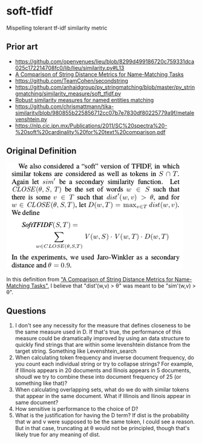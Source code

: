 # soft-tfidf
Mispelling tolerant tf-idf similarity metric

## Prior art
- https://github.com/openvenues/lieu/blob/8299d499186720c759331dca025c172214708fc0/lib/lieu/similarity.py#L13
- [A Comparison of String Distance Metrics for Name-Matching Tasks](https://web.archive.org/web/20150706104118/https://www.cs.cmu.edu/~pradeepr/papers/ijcai03.pdf)
- https://github.com/TeamCohen/secondstring
- https://github.com/anhaidgroup/py_stringmatching/blob/master/py_stringmatching/similarity_measure/soft_tfidf.py
- [Robust similarity measures for named entities matching](https://hal.archives-ouvertes.fr/hal-00487084/document)
- https://github.com/chrismattmann/tika-similarity/blob/980855b225856712cc07b7e7830df80225779a9f/metalevenshtein.py
- https://nlp.cic.ipn.mx/Publications/2011/SC%20spectra%20-%20soft%20cardinality%20for%20text%20comparison.pdf


## Original Definition
![Originial definition from "A Comparison of String Distance Metrics for Name-Matching Tasks"](./soft-tfidf-definition.png)
 
 In this definition from ["A Comparison of String Distance Metrics for Name-Matching Tasks"](https://web.archive.org/web/20150706104118/https://www.cs.cmu.edu/~pradeepr/papers/ijcai03.pdf), I believe that "dist'(w,v) > θ" was meant to be "sim'(w,v) > θ".
 
 ## Questions
1.  I don't see any necessity for the measure that defines closeness to be the same measure used in D. If that's true, the performance of this measure could be dramatically improved by using an data structure to quickly find strings that are within some levenshtein distance from the target string. Something like Levenshtein_search
2. When calculating token frequency and inverse document frequency, do you count each individual string or try to collapse strings?
For example, if Illinois appears in 20 documents and Ilinois appears in 5 documents, shoudl we try to combine these into document frequency of 25 (or something like that)?
3. When calculating overlapping sets, what do we do with similar tokens that appear in the same document. What if Illinois and Ilinois appear in same document?
4. How sensitive is performance to the choice of D?
5. What is the justification for having the D term? If dist is the probability that w and v were supposed to be the same token, I could see a reason. But in that case, truncating at θ would not be principled, though that's likely true for any meaning of dist.
